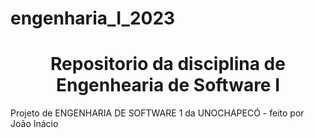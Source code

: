 # engenharia_I_2023
<h1 align="center"> Repositorio da disciplina de Engenhearia de Software I </h1>
Projeto de ENGENHARIA DE SOFTWARE 1 da UNOCHAPECÓ - feito por João Inácio

